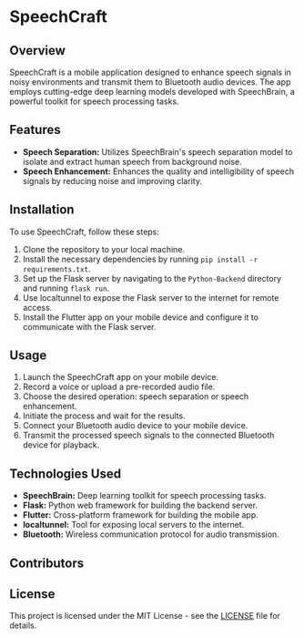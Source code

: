 # SpeechCraft

## Overview

SpeechCraft is a mobile application designed to enhance speech signals in noisy environments and transmit them to Bluetooth audio devices. The app employs cutting-edge deep learning models developed with SpeechBrain, a powerful toolkit for speech processing tasks.

## Features

- **Speech Separation:** Utilizes SpeechBrain's speech separation model to isolate and extract human speech from background noise.
- **Speech Enhancement:** Enhances the quality and intelligibility of speech signals by reducing noise and improving clarity.

## Installation

To use SpeechCraft, follow these steps:

1. Clone the repository to your local machine.
2. Install the necessary dependencies by running `pip install -r requirements.txt`.
3. Set up the Flask server by navigating to the `Python-Backend` directory and running `flask run`.
4. Use localtunnel to expose the Flask server to the internet for remote access.
5. Install the Flutter app on your mobile device and configure it to communicate with the Flask server.

## Usage

1. Launch the SpeechCraft app on your mobile device.
2. Record a voice or upload a pre-recorded audio file.
3. Choose the desired operation: speech separation or speech enhancement.
4. Initiate the process and wait for the results.
5. Connect your Bluetooth audio device to your mobile device.
6. Transmit the processed speech signals to the connected Bluetooth device for playback.

## Technologies Used

- **SpeechBrain:** Deep learning toolkit for speech processing tasks.
- **Flask:** Python web framework for building the backend server.
- **Flutter:** Cross-platform framework for building the mobile app.
- **localtunnel:** Tool for exposing local servers to the internet.
- **Bluetooth:** Wireless communication protocol for audio transmission.

## Contributors


## License

This project is licensed under the MIT License - see the [LICENSE](LICENSE) file for details.